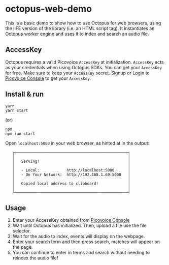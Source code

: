 # octopus-web-demo

This is a basic demo to show how to use Octopus for web browsers, using the IIFE version of the library
(i.e. an HTML script tag). It instantiates an Octopus worker engine and uses it to index and search an audio file.

## AccessKey

Octopus requires a valid Picovoice `AccessKey` at initialization. `AccessKey` acts as your credentials when using Octopus SDKs.
You can get your `AccessKey` for free. Make sure to keep your `AccessKey` secret.
Signup or Login to [Picovoice Console](https://console.picovoice.ai/) to get your `AccessKey`.

## Install & run

```console
yarn
yarn start
```

(or)

```console
npm
npm run start
```

Open `localhost:5000` in your web browser, as hinted at in the output:

```console
   ┌──────────────────────────────────────────────────┐
   │                                                  │
   │   Serving!                                       │
   │                                                  │
   │   - Local:            http://localhost:5000      │
   │   - On Your Network:  http://192.168.1.69:5000   │
   │                                                  │
   │   Copied local address to clipboard!             │
   │                                                  │
   └──────────────────────────────────────────────────┘
```

## Usage

1. Enter your AccessKey obtained from [Picovoice Console](https://console.picovoice.ai/)
2. Wait until Octopus has initialized. Then, upload a file use the file selector.
3. Wait for the audio to index, events will display on the webpage.
4. Enter your search term and then press search, matches will appear on the page.
5. You can continue to enter in terms and search without needing to reindex the audio file!

